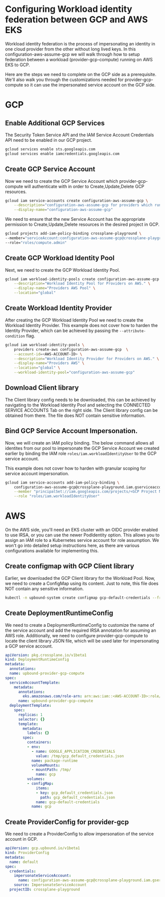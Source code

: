 # Configuring Workload identity federation between GCP and AWS EKS

Workload identity federation is the process of impersonating an identity in one cloud provider from the other without long lived keys.
In this configuration-aws-assume-gcp we will walk through how to setup federation between a workload (provider-gcp-compute) running on AWS EKS to GCP.

Here are the steps we need to complete on the GCP side as a prerequisite.
We'll also walk you through the customizations needed for provider-gcp-compute so it can use the impersonated service account on the GCP side.

# GCP
## Enable Additional GCP Services
The Security Token Service API and the IAM Service Account Credentials API need to be enabled in our GCP project.

```bash
gcloud services enable sts.googleapis.com
gcloud services enable iamcredentials.googleapis.com
```

## Create GCP Service Account

Now we need to create the GCP Service Account which provider-gcp-compute will authenticate with in order to Create,Update,Delete GCP resources.

```bash
gcloud iam service-accounts create configuration-aws-assume-gcp \
    --description="configuration-aws-assume-gcp for providers which runs on AWS." \
    --display-name="configuration-aws-assume-gcp"
```

We need to ensure that the new Service Account has the appropriate permission to Create,Update,Delete resources in the desired project in GCP.

```bash
gcloud projects add-iam-policy-binding crossplane-playground \
--member="serviceAccount:configuration-aws-assume-gcp@crossplane-playground.iam.gserviceaccount.com" \
--role="roles/compute.admin"
```

## Create GCP Workload Identity Pool

Next, we need to create the GCP Workload Identity Pool.

```bash
gcloud iam workload-identity-pools create configuration-aws-assume-gcp \
    --description="Workload Identity Pool for Providers on AWS." \
    --display-name="Providers AWS Pool" \
    --location="global"
```

## Create Workload Identity Provider

After creating the GCP Workload Identity Pool we need to create the Workload Identity Provider.
This example does not cover how to harden the Identity Provider, which can be achieved by passing the `--attribute-condition` flag.

```bash
gcloud iam workload-identity-pools \
    providers create-aws configuration-aws-assume-gcp  \
    --account-id=<AWS-ACCOUNT-ID> \
    --description="Workload Identity Provider for Providers on AWS." \
    --display-name="Providers AWS" \
    --location="global" \
    --workload-identity-pool="configuration-aws-assume-gcp"
```

## Download Client library

The Client library config needs to be downloaded, this can be achieved by navigating to the Workload Identity Pool and selecting the CONNECTED SERVICE ACCOUNTS Tab on the right side. The Client library config can be obtained from there. The file does NOT contain sensitive information.

## Bind GCP Service Account Impersonation.

Now, we will create an IAM policy binding.
The below command allows all identites from our pool to impersonate the GCP Service Account we created earlier by binding the IAM role `roles/iam.workloadIdentityUser` to the GCP service account.

This example does not cover how to harden with granular scoping for service account impersonation.

```bash
gcloud iam service-accounts add-iam-policy-binding \
    configuration-aws-assume-gcp@crossplane-playground.iam.gserviceaccount.com \
    --member "principalSet://iam.googleapis.com/projects/<GCP Project Number>/locations/global/workloadIdentityPools/configuration-aws-assume-gcp/*" \
    --role "roles/iam.workloadIdentityUser"
```

# AWS

On the AWS side, you'll need an EKS cluster with an OIDC provider enabled to use IRSA, or you can use the newer PodIdentity option.
This allows you to assign an IAM role to a Kubernetes service account for role assumption.
We won't go into detailed setup instructions here, as there are various configurations available for implementing this.

## Create configmap with GCP Client library

Earlier, we downloaded the GCP Client library for the Workload Pool.
Now, we need to create a ConfigMap using its content.
Just to note, this file does NOT contain any sensitive information.

```bash
kubectl -n upbound-system create configmap gcp-default-credentials --from-file=gcp_default_credentials.json
```

## Create DeploymentRuntimeConfig

We need to create a DeploymentRuntimeConfig to customize the name of the service account and add the required IRSA annotation for assuming an AWS role. Additionally, we need to configure provider-gcp-compute to locate the client library JSON file, which will be used later for impersonating a GCP service account.

```yaml
apiVersion: pkg.crossplane.io/v1beta1
kind: DeploymentRuntimeConfig
metadata:
  annotations:
  name: upbound-provider-gcp-compute
spec:
  serviceAccountTemplate:
    metadata:
      annotations:
        eks.amazonaws.com/role-arn: arn:aws:iam::<AWS-ACCOUNT-ID>:role/configuration-aws-assume-gcp-f4drp
      name: upbound-provider-gcp-compute
  deploymentTemplate:
    spec:
      replicas: 1
      selector: {}
      template:
        metadata:
          labels: {}
        spec:
          containers:
          - env:
            - name: GOOGLE_APPLICATION_CREDENTIALS
              value: /tmp/gcp_default_credentials.json
            name: package-runtime
            volumeMounts:
            - mountPath: /tmp/
              name: gcp
          volumes:
          - configMap:
              items:
              - key: gcp_default_credentials.json
                path: gcp_default_credentials.json
              name: gcp-default-credentials
            name: gcp
```

## Create ProviderConfig for provider-gcp

We need to create a ProviderConfig to allow impersonation of the service account in GCP.

```yaml
apiVersion: gcp.upbound.io/v1beta1
kind: ProviderConfig
metadata:
  name: default
spec:
  credentials:
    impersonateServiceAccount:
      name: configuration-aws-assume-gcp@crossplane-playground.iam.gserviceaccount.com
    source: ImpersonateServiceAccount
  projectID: crossplane-playground
```